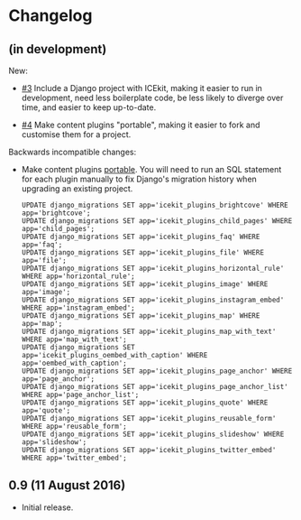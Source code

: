 # Changelog

## (in development)

New:

  * [#3](https://github.com/ic-labs/django-icekit/pull/3)
    Include a Django project with ICEkit, making it easier to run in
    development, need less boilerplate code, be less likely to diverge over
    time, and easier to keep up-to-date.

  * [#4](https://github.com/ic-labs/django-icekit/pull/4)
    Make content plugins "portable", making it easier to fork and customise
    them for a project.

Backwards incompatible changes:

  * Make content plugins [portable](portable-apps.md). You will need to run an
    SQL statement for each plugin manually to fix Django's migration history
    when upgrading an existing project.

        UPDATE django_migrations SET app='icekit_plugins_brightcove' WHERE app='brightcove';
        UPDATE django_migrations SET app='icekit_plugins_child_pages' WHERE app='child_pages';
        UPDATE django_migrations SET app='icekit_plugins_faq' WHERE app='faq';
        UPDATE django_migrations SET app='icekit_plugins_file' WHERE app='file';
        UPDATE django_migrations SET app='icekit_plugins_horizontal_rule' WHERE app='horizontal_rule';
        UPDATE django_migrations SET app='icekit_plugins_image' WHERE app='image';
        UPDATE django_migrations SET app='icekit_plugins_instagram_embed' WHERE app='instagram_embed';
        UPDATE django_migrations SET app='icekit_plugins_map' WHERE app='map';
        UPDATE django_migrations SET app='icekit_plugins_map_with_text' WHERE app='map_with_text';
        UPDATE django_migrations SET app='icekit_plugins_oembed_with_caption' WHERE app='oembed_with_caption';
        UPDATE django_migrations SET app='icekit_plugins_page_anchor' WHERE app='page_anchor';
        UPDATE django_migrations SET app='icekit_plugins_page_anchor_list' WHERE app='page_anchor_list';
        UPDATE django_migrations SET app='icekit_plugins_quote' WHERE app='quote';
        UPDATE django_migrations SET app='icekit_plugins_reusable_form' WHERE app='reusable_form';
        UPDATE django_migrations SET app='icekit_plugins_slideshow' WHERE app='slideshow';
        UPDATE django_migrations SET app='icekit_plugins_twitter_embed' WHERE app='twitter_embed';

## 0.9 (11 August 2016)

  * Initial release.
